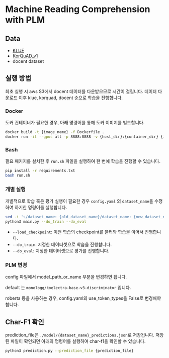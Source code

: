 # Machine Reading Comprehension with PLM

## Data

- [KLUE](https://github.com/KLUE-benchmark/KLUE)
- [KorQuAD_v1](https://korquad.github.io/)
- docent dataset

## 실행 방법
최초 실행 시 aws S3에서 docent 데이터를 다운받으므로 시간이 걸립니다.
데이터 다운로드 이후 klue, korquad, docent 순으로 학습을 진행합니다.

### Docker

도커 컨테이너가 필요한 경우, 아래 명령어를 통해 도커 이미지를 빌드합니다.

```bash
docker build -t {image_name} -f Dockerfile .
docker run -it --gpus all -p 8888:8888 -v {host_dir}:{container_dir} {image_name}
```

### Bash
필요 패키지를 설치한 후 `run.sh` 파일을 실행하여 한 번에 학습을 진행할 수 있습니다.

```bash
pip install -r requirements.txt
bash run.sh
```

### 개별 실행

개별적으로 학습 혹은 평가 실행이 필요한 경우 `config.yaml` 의 `dataset_name`을 수정하여 하기한 명령어를 실행합니다.

```bash
sed -i 's/dataset_name: {old_dataset_name}/dataset_name: {new_dataset_name}/g' config.yaml
python3 main.py --do_train --do_eval
```

- `--load_checkpoint`: 이전 학습의 checkpoint를 불러와 학습을 이어서 진행합니다.
- `--do_train`: 지정한 데이터셋으로 학습을 진행합니다.
- `--do_eval`: 지정한 데이터셋으로 평가를 진행합니다.

### PLM 변경

config 파일에서 model_path_or_name 부분을 변경하면 됩니다.

default 는 `monologg/koelectra-base-v3-discriminator` 입니다.


roberta 등을 사용하는 경우, config.yaml의 use_token_types을 False로 변경해야 합니다.

## Char-F1 확인

prediction_file은 `./model/{dataset_name}_predictions.json`로 저장됩니다.
저장된 파일이 확인되면 아래의 명령어를 실행하여 char-f1을 확인할 수 있습니다.

```bash
python3 prediction.py --prediction_file {prediction_file}
```
